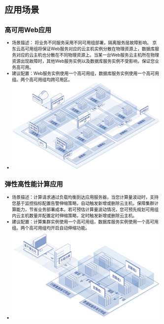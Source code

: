# 应用场景

## 高可用Web应用

* 场景描述： 将业务不同服务采用不同可用组部署，隔离服务层故障影响。 京东云高可用组将保证Web服务对应的云主机实例分散在物理资源上，数据库服务对应的云主机也分散在不同物理资源上。当某一台Web服务云主机所在物理资源出现故障时，其他Web服务实例以及数据库服务实例不受影响，保证您业务高可用。
* 建议配置：Web服务实例使用一个高可用组，数据库服务实例使用一个高可用组。两个高可用组均跨可用区。
* ![](../../../../image/ag/scenarios1.png)

## 弹性高性能计算应用

* 场景描述：计算请求通过负载均衡到达应用服务器，当您计算量波动时，支持您基于监控指标配置告警伸缩策略，自动触发新增或删除云主机，保障集群计算能力，节省业务部署成本。若可预估计算量波动情况，您可预先规划可用组内云主机数量并配置定时伸缩策略，定时触发新增或删除云主机。
* 建议配置：计算集群实例使用一个高可用组，数据库服务实例使用一个高可用组。两个高可用组均开启自动伸缩功能。
* ![](../../../../image/ag/scenarios3.png)
